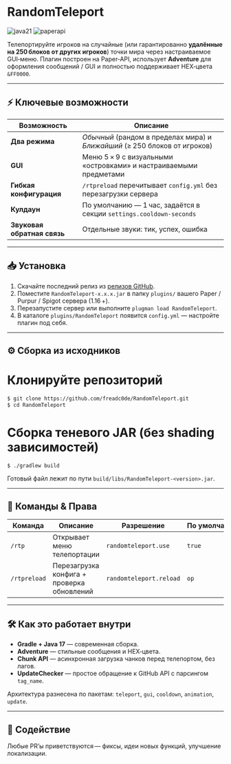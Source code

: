 # RandomTeleport

![java21](https://img.shields.io/badge/Java-21-blue) ![paperapi](https://img.shields.io/badge/API-Paper%201.20%2B-orange)

Телепортируйте игроков на случайные (или гарантированно **удалённые на 250 блоков от других игроков**) точки мира через настраиваемое GUI‑меню.
Плагин построен на Paper‑API, использует **Adventure** для оформления сообщений / GUI и полностью поддерживает HEX‑цвета `&FF0000`.

---

## ⚡️ Ключевые возможности

| Возможность                 | Описание                                                                   |
| --------------------------- | -------------------------------------------------------------------------- |
| **Два режима**              | *Обычный* (рандом в пределах мира) и *Ближайший* (≥ 250 блоков от игроков) |
| **GUI**            | Меню 5 × 9 c визуальными «островками» и настраиваемыми предметами          |
| **Гибкая конфигурация**     | `/rtpreload` перечитывает `config.yml` без перезагрузки сервера            |
| **Кулдаун**                 | По умолчанию — 1 час, задаётся в секции `settings.cooldown-seconds`        |
| **Звуковая обратная связь** | Отдельные звуки: тик, успех, ошибка                                        |

---

## 📥 Установка

1. Скачайте последний релиз из [релизов GitHub](https://github.com/freadc0de/RandomTeleport/releases).
2. Поместите `RandomTeleport‑x.x.x.jar` в папку `plugins/` вашего Paper / Purpur / Spigot сервера (1.16 +).
3. Перезапустите сервер или выполните `plugman load RandomTeleport`.
4. В каталоге `plugins/RandomTeleport` появится `config.yml` — настройте плагин под себя.

---

## ⚙️ Сборка из исходников

# Клонируйте репозиторий
```bash
$ git clone https://github.com/freadc0de/RandomTeleport.git
$ cd RandomTeleport
```
# Сборка теневого JAR (без shading зависимостей)
```
$ ./gradlew build
```

Готовый файл лежит по пути `build/libs/RandomTeleport-<version>.jar`.

---

## 📜 Команды & Права

| Команда      | Описание                                   | Разрешение              | По умолчанию |
| ------------ | ------------------------------------------ | ----------------------- | ------------ |
| `/rtp`       | Открывает меню телепортации                | `randomteleport.use`    | `true`       |
| `/rtpreload` | Перезагрузка конфига + проверка обновлений | `randomteleport.reload` | `op`         |

---

## 🛠️ Как это работает внутри

* **Gradle + Java 17** — современная сборка.
* **Adventure** — стильные сообщения и HEX‑цвета.
* **Chunk API** — асинхронная загрузка чанков перед телепортом, без лагов.
* **UpdateChecker** — простое обращение к GitHub API с парсингом `tag_name`.

Архитектура разнесена по пакетам: `teleport`, `gui`, `cooldown`, `animation`, `update`.

---

## 🤝 Содействие

Любые PR’ы приветствуются — фиксы, идеи новых функций, улучшение локализации.
